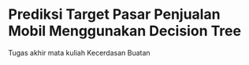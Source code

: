 # Prediksi Target Pasar Penjualan Mobil Menggunakan Decision Tree

Tugas akhir mata kuliah Kecerdasan Buatan
